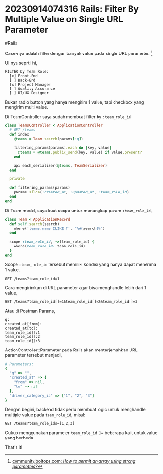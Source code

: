 # 20230914074316 Rails: Filter By Multiple Value on Single URL Parameter

#Rails

Case-nya adalah filter dengan banyak value pada single URL parameter. [^1]

UI nya seprti ini,

```
FILTER by Team Role:
  [x] Front-End
  [ ] Back-End
  [x] Project Manager
  [ ] Quality Assurance
  [ ] UI/UX Designer
```

Bukan radio button yang hanya mengirim 1 value, tapi checkbox yang mengirim multi value.

Di TeamController saya sudah membuat filter by `:team_role_id`

```ruby
class TeamsController < ApplicationController
  # GET /teams
  def index
    @teams = Team.search(params[:q])

    filtering_params(params).each do |key, value|
      @teams = @teams.public_send(key, value) if value.present?
    end

    api each_serializer(@teams, TeamSerializer)
  end

  private

  def filtering_params(params)
    params.silce(:created_at, :updated_at, :team_role_id)
  end
end
```

Di Team model, saya buat scope untuk menangkap param `:team_role_id`,

```ruby
class Team < ApplicationRecord
  def self.search(search)
    where('teams.name ILIKE ?', "%#{search}%")
  end

  scope :team_role_id, ->(team_role_id) {
    where(team_role_id: team_role_id)
  }
end
```

Scope `:team_role_id` tersebut memiliki kondisi yang hanya dapat menerima 1 value.

```
GET /teams?team_role_id=1
```

Cara mengirimkan di URL parameter agar bisa menghandle lebih dari 1 value,

```
GET /teams?team_role_id[]=1&team_role_id[]=2&team_role_id[]=3
```

Atau di Postman Params,

```
q:
created_at[from]:
created_at[to]:
team_role_id[]:1
team_role_id[]:2
team_role_id[]:3
```

ActionController::Parameter pada Rails akan menterjemahkan URL parameter tersebut menjadi,

```ruby
# Parameters:
{
  "q" => "",
  "created_at" => {
    "from" => nil,
    "to" => nil
  },
  "driver_category_id" => ["1", "2", "3"]
}
```

Dengan begini, backend tidak perlu membuat logic untuk menghandle multiple value pada `team_role_id`, misal:

```
GET /teams?team_role_ids=[1,2,3]
```

Cukup menggunakan parameter `team_role_id[]=` beberapa kali, untuk value yang berbeda.

That's it!


[^1]: [community.boltops.com: _How to permit an array using strong parameters?_](https://community.boltops.com/t/how-to-permit-an-array-using-strong-parameters/371)
